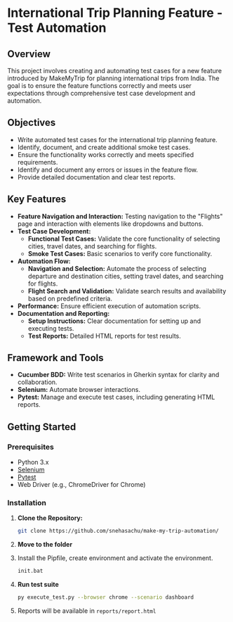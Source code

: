 # International Trip Planning Feature - Test Automation

## Overview

This project involves creating and automating test cases for a new feature introduced by MakeMyTrip for planning international trips from India. The goal is to ensure the feature functions correctly and meets user expectations through comprehensive test case development and automation.

## Objectives

- Write automated test cases for the international trip planning feature.
- Identify, document, and create additional smoke test cases.
- Ensure the functionality works correctly and meets specified requirements.
- Identify and document any errors or issues in the feature flow.
- Provide detailed documentation and clear test reports.

## Key Features

- **Feature Navigation and Interaction:** Testing navigation to the "Flights" page and interaction with elements like dropdowns and buttons.
- **Test Case Development:**
  - **Functional Test Cases:** Validate the core functionality of selecting cities, travel dates, and searching for flights.
  - **Smoke Test Cases:** Basic scenarios to verify core functionality.
- **Automation Flow:**
  - **Navigation and Selection:** Automate the process of selecting departure and destination cities, setting travel dates, and searching for flights.
  - **Flight Search and Validation:** Validate search results and availability based on predefined criteria.
- **Performance:** Ensure efficient execution of automation scripts.
- **Documentation and Reporting:**
  - **Setup Instructions:** Clear documentation for setting up and executing tests.
  - **Test Reports:** Detailed HTML reports for test results.

## Framework and Tools

- **Cucumber BDD:** Write test scenarios in Gherkin syntax for clarity and collaboration.
- **Selenium:** Automate browser interactions.
- **Pytest:** Manage and execute test cases, including generating HTML reports.

## Getting Started

### Prerequisites

- Python 3.x
- [Selenium](https://www.selenium.dev/)
- [Pytest](https://docs.pytest.org/en/latest/)
- Web Driver (e.g., ChromeDriver for Chrome)

### Installation

1. **Clone the Repository:**
   ```bash
   git clone https://github.com/snehasachu/make-my-trip-automation/
   ```
2. **Move to the folder**
3. Install the Pipfile, create environment and activate the environment.
   ```bash
   init.bat
   ```
   
3. **Run test suite**
   ```bash
   py execute_test.py --browser chrome --scenario dashboard
   ```
4. Reports will be available in `reports/report.html`

